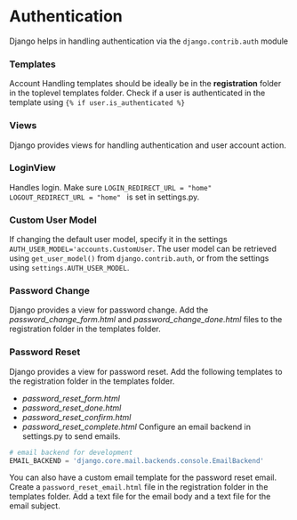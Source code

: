 # Authentication
Django helps in handling authentication via the `django.contrib.auth` module

### Templates
Account Handling templates should be ideally be in the **registration** folder in the toplevel templates folder.
Check if a user is authenticated in the template using `{% if user.is_authenticated %}`

### Views
Django provides views for handling authentication and user account action.

### LoginView
Handles login. Make sure `LOGIN_REDIRECT_URL = "home"` `LOGOUT_REDIRECT_URL = "home" ` is set in settings.py.

### Custom User Model
If changing the default user model, specify it in the settings `AUTH_USER_MODEL='accounts.CustomUser`.
The user model can be retrieved using `get_user_model()` from `django.contrib.auth`, or from the settings using `settings.AUTH_USER_MODEL`.

### Password Change
Django provides a view for password change. Add the *password_change_form.html* and *password_change_done.html* files
to the registration folder in the templates folder.

### Password Reset

Django provides a view for password reset. Add the following templates to the registration folder in the templates folder.
- *password_reset_form.html*
- *password_reset_done.html*
- *password_reset_confirm.html*
- *password_reset_complete.html*
Configure an email backend in settings.py to send emails.

```python
# email backend for development
EMAIL_BACKEND = 'django.core.mail.backends.console.EmailBackend'
```

You can also have a custom email template for the password reset email. Create a `password_reset_email.html` file
in the registration folder in the templates folder. Add a text file for the email body and a text file for the email subject.
